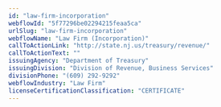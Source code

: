 ```yaml
---
id: "law-firm-incorporation"
webflowId: "5f77296be02294215feaa5ca"
urlSlug: "law-firm-incorporation"
webflowName: "Law Firm (Incorporation)"
callToActionLink: "http://state.nj.us/treasury/revenue/"
callToActionText: ""
issuingAgency: "Department of Treasury"
issuingDivision: "Division of Revenue, Business Services"
divisionPhone: "(609) 292-9292"
webflowIndustry: "Law Firm"
licenseCertificationClassification: "CERTIFICATE"
---
```

